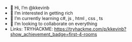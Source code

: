 - 👋 Hi, I’m @kkevinb
- 👀 I’m interested in getting rich
- 🌱 I’m currently learning c#, js , html , css , ts
- 💞️ I’m looking to collaborate on everything
- Links: 
TRYHACKME: https://tryhackme.com/p/kkevinb?show_achievement_badge=first-4-rooms